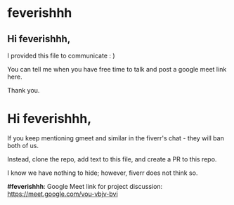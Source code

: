 # feverishhh

## Hi feverishhh,

I provided this file to communicate : )

You can tell me when you have free time to talk and post a google meet link here.

Thank you.


# Hi feverishhh,

If you keep mentioning gmeet and similar in the fiverr's chat - they will ban both of us.

Instead, clone the repo, add text to this file, and create a PR to this repo.

I know we have nothing to hide; however, fiverr does not think so.

**#feverishhh**: Google Meet link for project discussion: https://meet.google.com/vou-vbjv-bvi
